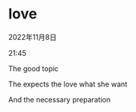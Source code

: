 # love


2022年11月8日

21:45

 

The good topic

The expects the love what she want

And the necessary preparation

 
